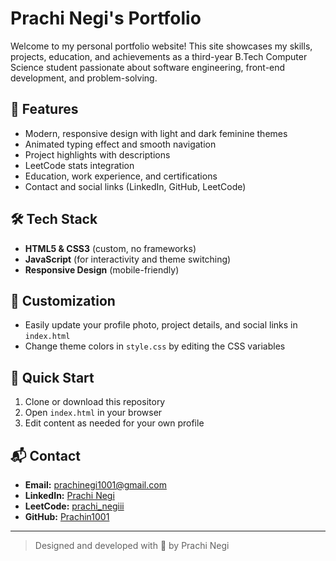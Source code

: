 # Prachi Negi's Portfolio

Welcome to my personal portfolio website! This site showcases my skills, projects, education, and achievements as a third-year B.Tech Computer Science student passionate about software engineering, front-end development, and problem-solving.

## 🌸 Features
- Modern, responsive design with light and dark feminine themes
- Animated typing effect and smooth navigation
- Project highlights with descriptions
- LeetCode stats integration
- Education, work experience, and certifications
- Contact and social links (LinkedIn, GitHub, LeetCode)

## 🛠️ Tech Stack
- **HTML5 & CSS3** (custom, no frameworks)
- **JavaScript** (for interactivity and theme switching)
- **Responsive Design** (mobile-friendly)

## 🎨 Customization
- Easily update your profile photo, project details, and social links in `index.html`
- Change theme colors in `style.css` by editing the CSS variables

## 🚀 Quick Start
1. Clone or download this repository
2. Open `index.html` in your browser
3. Edit content as needed for your own profile

## 📬 Contact
- **Email:** [prachinegi1001@gmail.com](mailto:prachinegi1001@gmail.com)
- **LinkedIn:** [Prachi Negi](https://www.linkedin.com/in/prachi-negi-464056227/)
- **LeetCode:** [prachi_negiii](https://leetcode.com/u/prachi_negiii/)
- **GitHub:** [Prachin1001](https://github.com/Prachin1001)

---

> Designed and developed with 💖 by Prachi Negi
